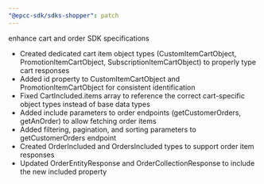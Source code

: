```yaml
---
"@epcc-sdk/sdks-shopper": patch
---
```


enhance cart and order SDK specifications

- Created dedicated cart item object types (CustomItemCartObject, PromotionItemCartObject, SubscriptionItemCartObject) to properly type cart responses
- Added id property to CustomItemCartObject and PromotionItemCartObject for consistent identification
- Fixed CartIncluded.items array to reference the correct cart-specific object types instead of base data types
- Added include parameters to order endpoints (getCustomerOrders, getAnOrder) to allow fetching order items
- Added filtering, pagination, and sorting parameters to getCustomerOrders endpoint
- Created OrderIncluded and OrdersIncluded types to support order item responses
- Updated OrderEntityResponse and OrderCollectionResponse to include the new included property